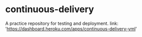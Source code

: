 # continuous-delivery
A practice repository for testing and deployment.
link: 'https://dashboard.heroku.com/apps/continuous-delivery-yml'
